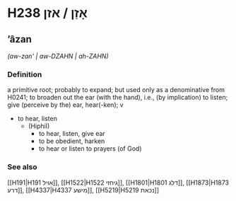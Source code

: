 # H238 אָזַן / אזן

## ʼâzan

_(aw-zan' | aw-DZAHN | ah-ZAHN)_

### Definition

a primitive root; probably to expand; but used only as a denominative from H0241; to broaden out the ear (with the hand), i.e., (by implication) to listen; give (perceive by the) ear, hear(-ken); v

- to hear, listen
  - (Hiphil)
    - to hear, listen, give ear
    - to be obedient, harken
    - to hear or listen to prayers (of God)

### See also

[[H191|H191 אויל]], [[H1522|H1522 גיחזי]], [[H1801|H1801 דלג]], [[H1873|H1873 דרע]], [[H4337|H4337 מישע]], [[H5219|H5219 נכאת]]
